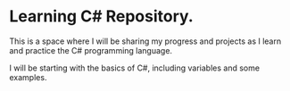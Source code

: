# Learning C# Repository.

This is a space where I will be sharing my progress and projects as I learn and practice the C# programming language.

I will be starting with the basics of C#, including variables and some examples.
